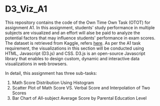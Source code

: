 # D3_Viz_A1

This repository contains the code of the Own Time Own Task (OTOT) for assignment A1. In this assignment, students' study performance in multiple subjects are visualized and an effort will alse be paid to analyze the potential factors that may influence students' performance in exam scores. The dataset is retrieved from Kaggle, refers [here](url). As per the A1 task requirement, the visualizations in this section will be conducted using HTML, Javascript (D3.js) and CSS. D3.js is an open-source Javascript library that enables to design custom, dynamic and interactive data visualizations in web browsers. 

In detail, this assignment has three sub-tasks:

1. Math Score Distribution Using Histogram
2. Scatter Plot of Math Score VS. Verbal Score and Interpolation of Two Scores
3. Bar Chart of All-subject Average Score by Parental Education Level
